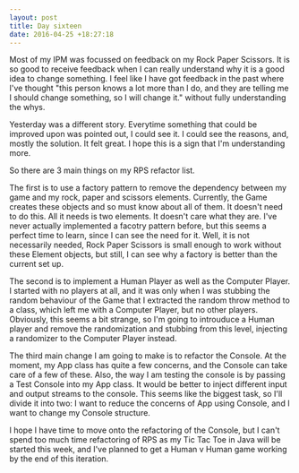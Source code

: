 ```yaml
---
layout: post
title: Day sixteen
date: 2016-04-25 +18:27:18
---
```


Most of my IPM was focussed on feedback on my Rock Paper Scissors.  It is so good to receive feedback when I can really understand why it is a good idea to change something.  I feel like I have got feedback in the past where I've thought "this person knows a lot more than I do, and they are telling me I should change something, so I will change it." without fully understanding the whys.

Yesterday was a different story.  Everytime something that could be improved upon was pointed out, I could see it.  I could see the reasons, and, mostly the solution.  It felt great. I hope this is a sign that I'm understanding more.

So there are 3 main things on my RPS refactor list.

The first is to use a factory pattern to remove the dependency between my game and my rock, paper and scissors elements.  Currently, the Game creates these objects and so must know about all of them.  It doesn't need to do this.  All it needs is two elements.  It doesn't care what they are.  I've never actually implemented a facotry pattern before, but this seems a perfect time to learn, since I can see the need for it.  Well, it is not necessarily needed, Rock Paper Scissors is small enough to work without these Element objects, but still, I can see why a factory is better than the current set up.

The second is to implement a Human Player as well as the Computer Player.  I started with no players at all, and it was only when I was stubbing the random behaviour of the Game that I extracted the random throw method to a class, which left me with a Computer Player, but no other players.  Obviously, this seems a bit strange, so I'm going to introuduce a Human player and remove the randomization and stubbing from this level, injecting a randomizer to the Computer Player instead.

The third main change I am going to make is to refactor the Console.  At the moment, my App class has quite a few concerns, and the Console can take care of a few of these.  Also, the way I am testing the console is by passing a Test Console into my App class.  It would be better to inject different input and output streams to the console.  This seems like the biggest task, so I'll divide it into two:  I want to reduce the concerns of App using Console, and I want to change my Console structure.

I hope I have time to move onto the refactoring of the Console, but I can't spend too much time refactoring of RPS as my Tic Tac Toe in Java will be started this week, and I've planned to get a Human v Human game working by the end of this iteration.
